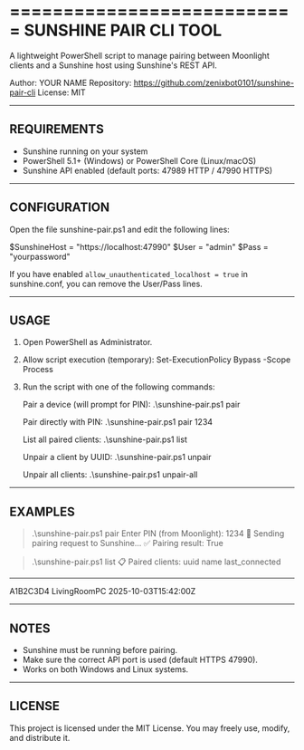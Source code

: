 ===========================
 SUNSHINE PAIR CLI TOOL
===========================

A lightweight PowerShell script to manage pairing between
Moonlight clients and a Sunshine host using Sunshine's REST API.

Author: YOUR NAME
Repository: https://github.com/zenixbot0101/sunshine-pair-cli
License: MIT

---------------------------
 REQUIREMENTS
---------------------------
- Sunshine running on your system
- PowerShell 5.1+ (Windows) or PowerShell Core (Linux/macOS)
- Sunshine API enabled (default ports: 47989 HTTP / 47990 HTTPS)

---------------------------
 CONFIGURATION
---------------------------
Open the file sunshine-pair.ps1 and edit the following lines:

$SunshineHost = "https://localhost:47990"
$User = "admin"
$Pass = "yourpassword"

If you have enabled `allow_unauthenticated_localhost = true` in sunshine.conf,
you can remove the User/Pass lines.

---------------------------
 USAGE
---------------------------

1. Open PowerShell as Administrator.
2. Allow script execution (temporary):
   Set-ExecutionPolicy Bypass -Scope Process

3. Run the script with one of the following commands:

   Pair a device (will prompt for PIN):
     .\sunshine-pair.ps1 pair

   Pair directly with PIN:
     .\sunshine-pair.ps1 pair 1234

   List all paired clients:
     .\sunshine-pair.ps1 list

   Unpair a client by UUID:
     .\sunshine-pair.ps1 unpair

   Unpair all clients:
     .\sunshine-pair.ps1 unpair-all

---------------------------
 EXAMPLES
---------------------------

> .\sunshine-pair.ps1 pair
Enter PIN (from Moonlight): 1234
🔗 Sending pairing request to Sunshine...
✅ Pairing result: True

> .\sunshine-pair.ps1 list
📋 Paired clients:
uuid        name           last_connected
----        ----           ---------------
A1B2C3D4    LivingRoomPC   2025-10-03T15:42:00Z

---------------------------
 NOTES
---------------------------
- Sunshine must be running before pairing.
- Make sure the correct API port is used (default HTTPS 47990).
- Works on both Windows and Linux systems.

---------------------------
 LICENSE
---------------------------
This project is licensed under the MIT License.
You may freely use, modify, and distribute it.

